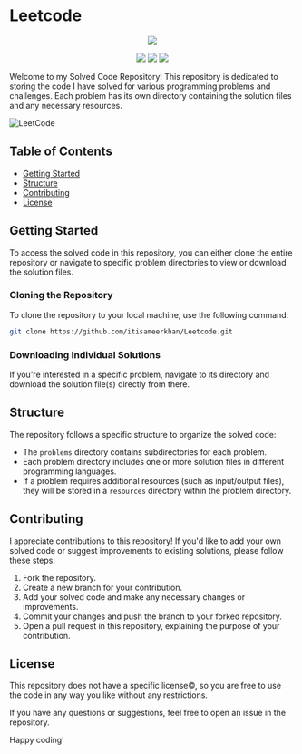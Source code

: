 # Leetcode

<p align="center">
  <img src="https://img.shields.io/badge/Problems%20solved-247-blue" >
</p>

<p align="center">
  <img src="https://img.shields.io/badge/Easy-164-00b8a3" >
  <img src="https://img.shields.io/badge/Medium-77-ffc01e" >
  <img src="https://img.shields.io/badge/Hard-6-ff375f" >
</p>

Welcome to my Solved Code Repository! This repository is dedicated to storing the code I have solved for various programming problems and challenges. Each problem has its own directory containing the solution files and any necessary resources.

![LeetCode](https://theabbie.github.io/blog/assets/leetcode-grinding-guide.jpg)

## Table of Contents

- [Getting Started](#getting-started)
- [Structure](#structure)
- [Contributing](#contributing)
- [License](#license)

## Getting Started

To access the solved code in this repository, you can either clone the entire repository or navigate to specific problem directories to view or download the solution files.

### Cloning the Repository

To clone the repository to your local machine, use the following command:
```bash
git clone https://github.com/itisameerkhan/Leetcode.git
```

### Downloading Individual Solutions

If you're interested in a specific problem, navigate to its directory and download the solution file(s) directly from there.

## Structure

The repository follows a specific structure to organize the solved code:


- The `problems` directory contains subdirectories for each problem.
- Each problem directory includes one or more solution files in different programming languages.
- If a problem requires additional resources (such as input/output files), they will be stored in a `resources` directory within the problem directory.

## Contributing

I appreciate contributions to this repository! If you'd like to add your own solved code or suggest improvements to existing solutions, please follow these steps:

1. Fork the repository.
2. Create a new branch for your contribution.
3. Add your solved code and make any necessary changes or improvements.
4. Commit your changes and push the branch to your forked repository.
5. Open a pull request in this repository, explaining the purpose of your contribution.

## License

This repository does not have a specific license©, so you are free to use the code in any way you like without any restrictions.

If you have any questions or suggestions, feel free to open an issue in the repository.

Happy coding!
